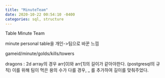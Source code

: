 ```yaml
---
title: "MinuteTeam"
date: 2020-10-22 00:54:10 -0400
categories: sql, structure
---
```


Table Minute Team

minute personal table을 개인->팀으로 바꾼 느낌

gameid/minute/golds/kills/towers

dragons : 2d array의 경우 arr[0]와 arr[1]의 길이가 같아야한다. (postgresql의 규칙)
이를 위해 팀이 먹은 용의 수가 다를 경우, _ 를 추가하여 길이를 맞춰주었다.
